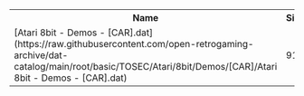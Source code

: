 <table>
<tr><th>Name</th><th>Size</th></tr>
<tr><td>[Atari 8bit - Demos - [CAR].dat](https://raw.githubusercontent.com/open-retrogaming-archive/dat-catalog/main/root/basic/TOSEC/Atari/8bit/Demos/[CAR]/Atari 8bit - Demos - [CAR].dat)</td><td>912</td></tr>
</table>
